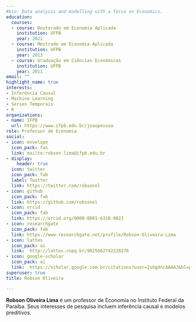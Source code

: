 ```yaml
---
#bio: Data analysis and modelling with a focus on Economics.
education:
  courses:
  - course: Doutorado em Economia Aplicada
    institution: UFPB
    year: 2021
  - course: Mestrado em Economia Aplicada
    institution: UFPB
    year: 2013
  - course: Graduação em Ciências Econômicas
    institution: UFPB
    year: 2011
email: ""
highlight_name: true
interests:
- Inferência Causal
- Machine Learning
- Séries Temporais
- R 
organizations:
- name: IFPB
  url: https://www.ifpb.edu.br/joaopessoa
role: Professor de Economia
social:
- icon: envelope
  icon_pack: fas
  link: mailto:robson.lima@ifpb.edu.br
- display:
    header: true
  icon: twitter
  icon_pack: fab
  label: Twitter
  link: https://twitter.com/robsonol
- icon: github
  icon_pack: fab
  link: https://github.com/robsonol
- icon: orcid
  icon_pack: fab
  link: https://orcid.org/0000-0001-6310-0023
- icon: researchgate
  icon_pack: fab
  link: https://www.researchgate.net/profile/Robson-Oliveira-Lima
- icon: lattes
  icon_pack: ai
  link:  http://lattes.cnpq.br/9025662742228276
- icon: google-scholar
  icon_pack: ai
  link:  https://scholar.google.com.br/citations?user=2shgdncAAAAJ&hl=pt-BR
superuser: true
title: Robson Oliveira 

---
```


**Robson Oliveira Lima** é um professor de Economia no Instituto Federal da Paraíba.
Seus interesses de pesquisa incluem inferência causal e modelos preditivos. 


